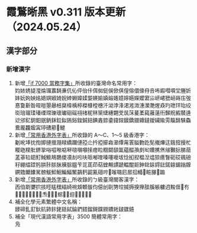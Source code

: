 # 霞鶩晰黑 v0.311 版本更新（2024.05.24）
## 漢字部分
### 新增漢字
1. 新增[「jf 7000 當務字集」](https://justfont.com/jf7000)所收錄的臺灣命名常用字：  
   㚬㛄㛢㨗㶈㷍㼈䕒䭲亷仉伈伻佁佧佴侞侹俁俽倛偟傛儇儫冄咅咘嘏嘒嘪坣塍妡妦妧姁姎姳娪娸婌婍婗婞婣媁媃媐媖媮嫃嫆嫕嬑嬣嬨嬫孆宭尛岍峮峱崡嵵庒弢惪敻斳昝晊暟曌曏棓椉椲楀楟榤槺樘橞汘泑浡浲涒溎溦潓瀠灧煋猋玓玴玶珆珓珳琣瑂瑈瑧瑮瑺瓅瓌瓛硘磘祤禇秜秝箂緁繐翾芠茿莯萲葇蒓蕥薳衎豑貺赮辳逄逤邠釔鈅鈤鈱鈵鉌鉝鉯銪鋊鋑鋮錇錪錱錼鍌鍏鍹鏌鐈鐠鐤鐽鑀鑶隃雱靝馡騋鱻鷰龎龘𡟚𡩋𤧟𥕢𦰡𧃽𩻸
2. 新增[「常用香港外字表」](https://github.com/ichitenfont/suppchara)所收錄的 A～C、1～5 級香港字：  
   劖吪埲抌揈揤摙擸瀡睩繑躝僆孲尐扲掗擳樖瀄燂甮瞏膉覅趷髧撠熚迋鋨搲摱杧糉𠱁糭肶鎅㧬唂嗞𠵱𠶧𠹶𠺘𡃶𡅅𢱢𤺧𥅈𥹉𨶙𩓥氲藴醖𡥼㓟㘭㜺㩗㷛㿭㿺䏡䏲䓛䓝䓬䢂䦉䰳䱛䲗䳍䴉儍凟刦吲呋哌喐喹嗪噻嚒坺惗抝揑榅湼煴猄癔瞖砈砹碸礆秄綳緼罉肟肼胩脎脒腖腙腽苄苝茋茚萜蝰覥謴蹏輼醌鉕鉮鉳銾鍀鍅鍩鎄鎇鎓鎿鐦鑥饝饢駡髈鮁鮣鮰鯿鰏鰵鶓麫鼦鿫鿬鿽𠵝𠻘𡀔𡰪𡲢𢫏𣚺𤘅𥅾𦢊𧿁𨃩
3. 新增[「常用香港外字表」](https://github.com/ichitenfont/suppchara)所收錄的ㄅ級臺灣閩客漢字：  
   㐁㑑㓾㜷㧒㧡䀴䁅䆀䌈䗁䘼䪴䫌䯋伨僫刣剾勥埪揻搙搝攑胿膎躼軁迌黢𠊎𠕆𠕇𠢕𡟓𡠍𢓜𢪱𢱋𣁴𣍐𤆬𥍉𥰔𥴊𧊅𧟰𨃰𨑨𨖕𩑝𩚨𪜶𫝺
4. 補全化學元素繁體中文名稱：  
   䥑碲釓釕鈥鈧鈰鉲銠銩鋱錀鍆鎝鎦鎶鏷鐒鐨𨧀𨨏𨭆𨭎
5. 補全「現代漢語常用字表」3500 簡體常用字：  
   凫
